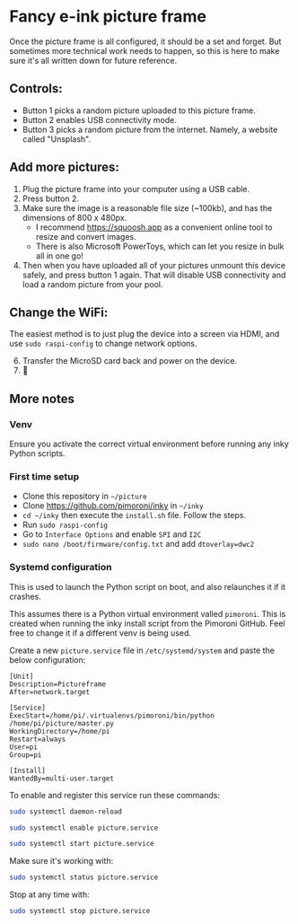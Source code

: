 # Fancy e-ink picture frame

Once the picture frame is all configured, it should be a set and forget. But sometimes more technical work needs to happen, so this is here to make sure it's all written down for future reference.

## Controls:

- Button 1 picks a random picture uploaded to this picture frame.
- Button 2 enables USB connectivity mode.
- Button 3 picks a random picture from the internet. Namely, a website called "Unsplash".

## Add more pictures:

1. Plug the picture frame into your computer using a USB cable.
2. Press button 2.
3. Make sure the image is a reasonable file size (~100kb), and has the dimensions of 800 x 480px.
   - I recommend https://squoosh.app as a convenient online tool to resize and convert images.
   - There is also Microsoft PowerToys, which can let you resize in bulk all in one go!
4. Then when you have uploaded all of your pictures unmount this device safely, and press button 1 again. That will disable USB connectivity and load a random picture from your pool.

## Change the WiFi:

The easiest method is to just plug the device into a screen via HDMI, and use `sudo raspi-config` to change network options.

6. Transfer the MicroSD card back and power on the device.
7. 🤞

## More notes

### Venv
Ensure you activate the correct virtual environment before running any inky Python scripts.

### First time setup

- Clone this repository in `~/picture`
- Clone https://github.com/pimoroni/inky in `~/inky`
- `cd ~/inky` then execute the `install.sh` file. Follow the steps.
- Run `sudo raspi-config`
- Go to `Interface Options` and enable `SPI` and `I2C`
- `sudo nano /boot/firmware/config.txt` and add `dtoverlay=dwc2`

### Systemd configuration

This is used to launch the Python script on boot, and also relaunches it if it crashes.

This assumes there is a Python virtual environment valled `pimoroni`. This is created when running the inky install script from the Pimoroni GitHub. Feel free to change it if a different venv is being used.

Create a new `picture.service` file in `/etc/systemd/system` and paste the below configuration:

```
[Unit]
Description=Pictureframe
After=network.target

[Service]
ExecStart=/home/pi/.virtualenvs/pimoroni/bin/python /home/pi/picture/master.py
WorkingDirectory=/home/pi
Restart=always
User=pi
Group=pi

[Install]
WantedBy=multi-user.target
```

To enable and register this service run these commands:

```sh
sudo systemctl daemon-reload
```

```sh
sudo systemctl enable picture.service
```

```sh
sudo systemctl start picture.service
```

Make sure it's working with:

```sh
sudo systemctl status picture.service
```

Stop at any time with:

```sh
sudo systemctl stop picture.service
```
